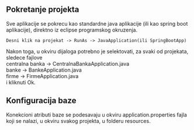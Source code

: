 ## Pokretanje projekta
Sve aplikacije se pokrecu kao standardne java aplikacije (ili kao spring boot aplikacije), direktno iz eclipse programskog okruzenja.
```
Desni klik na projekat -> RunAs -> JavaApplication(ili SpringBootApp)
```
Nakon toga, u okviru dijaloga potrebno je selektovati, za svaki od projekata, sledece fajlove  
centralna banka -> CentralnaBankaApplication.java  
banke -> BankeApplication.java  
firme -> FirmeApplication.java  
i kliknuti Ok.

## Konfiguracija baze
Konekcioni atributi baze se podesavaju u okviru application.properties fajla koji se nalazi, u okviru svakog projekta, u folderu resources.


